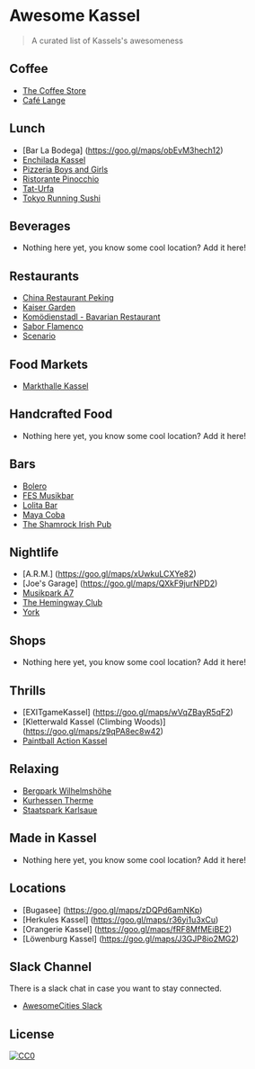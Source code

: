 # Awesome Kassel

> A curated list of Kassels's awesomeness

## Coffee

- [The Coffee Store](https://goo.gl/maps/fKrwb7CpJjy)
- [Café Lange](https://goo.gl/maps/K9EhjRwYaok)

## Lunch

- [Bar La Bodega] (https://goo.gl/maps/obEvM3hech12)
- [Enchilada Kassel](https://goo.gl/maps/NNKQ3u1SUFL2)
- [Pizzeria Boys and Girls](https://goo.gl/maps/HtcopdEs6yG2)
- [Ristorante Pinocchio](https://goo.gl/maps/hQVwVhKMoH32)
- [Tat-Urfa](https://goo.gl/maps/hBZvEDrpV9G2)
- [Tokyo Running Sushi](https://goo.gl/maps/LzymbMvU8qv)

## Beverages

- Nothing here yet, you know some cool location? Add it here!

## Restaurants

- [China Restaurant Peking](https://goo.gl/maps/Zm5chQnCoVC2)
- [Kaiser Garden](https://goo.gl/maps/NV2BRXrXaq42)
- [Komödienstadl - Bavarian Restaurant](https://goo.gl/maps/tEV94NULiyG2)
- [Sabor Flamenco](https://goo.gl/maps/pgwHzWfysqN2)
- [Scenario](https://goo.gl/maps/4uVRZHGnVLq)

## Food Markets

- [Markthalle Kassel](https://goo.gl/maps/G6JEffpZKo52)

## Handcrafted Food

- Nothing here yet, you know some cool location? Add it here!

## Bars

- [Bolero](https://goo.gl/maps/Jh8kcuYP6L52)
- [FES Musikbar](https://goo.gl/maps/GWEWY8439LD2)
- [Lolita Bar](https://goo.gl/maps/Uxi3YX6bLYH2)
- [Maya Coba](https://goo.gl/maps/bav8M1hfMzn)
- [The Shamrock Irish Pub](https://goo.gl/maps/31Zjwf1Bwh42)

## Nightlife

- [A.R.M.] (https://goo.gl/maps/xUwkuLCXYe82)
- [Joe's Garage] (https://goo.gl/maps/QXkF9jurNPD2)
- [Musikpark A7](https://goo.gl/maps/1n5NdWWpBr92)
- [The Hemingway Club](https://goo.gl/maps/3ZYs7w5RBNJ2)
- [York](https://goo.gl/maps/y8CjwB76qho)

## Shops

- Nothing here yet, you know some cool location? Add it here!

## Thrills

- [EXITgameKassel] (https://goo.gl/maps/wVqZBayR5qF2)
- [Kletterwald Kassel (Climbing Woods)] (https://goo.gl/maps/z9qPA8ec8w42)
- [Paintball Action Kassel](https://goo.gl/maps/3o9rQ9xqGdE2)

## Relaxing

- [Bergpark Wilhelmshöhe](https://goo.gl/maps/LPDaaZihJCt)
- [Kurhessen Therme](https://goo.gl/maps/TiP2iJ94mQ92)
- [Staatspark Karlsaue](https://goo.gl/maps/jiGbxUWTwUx)

## Made in Kassel

- Nothing here yet, you know some cool location? Add it here!

## Locations

- [Bugasee] (https://goo.gl/maps/zDQPd6amNKp)
- [Herkules Kassel] (https://goo.gl/maps/r36yi1u3xCu)
- [Orangerie Kassel] (https://goo.gl/maps/fRF8MfMEiBE2)
- [Löwenburg Kassel] (https://goo.gl/maps/J3GJP8io2MG2)

## Slack Channel

There is a slack chat in case you want to stay connected.
- [AwesomeCities Slack](https://awesomecities-slackin.herokuapp.com)

## License

[![CC0](http://mirrors.creativecommons.org/presskit/buttons/88x31/svg/cc-zero.svg)](https://creativecommons.org/publicdomain/zero/1.0/)
